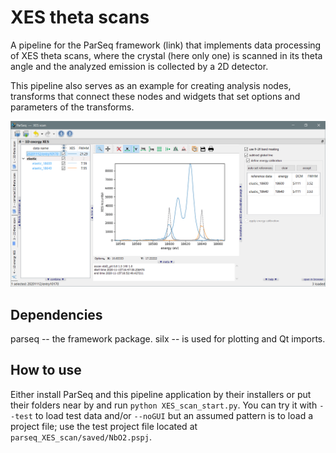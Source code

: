 XES theta scans
===============

A pipeline for the ParSeq framework (link) that implements data processing of
XES theta scans, where the crystal (here only one) is scanned in its theta
angle and the analyzed emission is collected by a 2D detector.

This pipeline also serves as an example for creating analysis nodes, transforms
that connect these nodes and widgets that set options and parameters of the
transforms.

<p align="center">
  <img src="doc/_images/node4.png" width=1200 />
</p>

Dependencies
------------

parseq -- the framework package.
silx -- is used for plotting and Qt imports.

How to use
----------

Either install ParSeq and this pipeline application by their installers or put
their folders near by and run `python XES_scan_start.py`. You can try it with
`--test` to load test data and/or `--noGUI` but an assumed pattern is to load
a project file; use the test project file located at
`parseq_XES_scan/saved/NbO2.pspj`.
